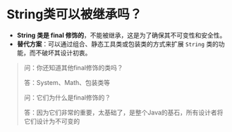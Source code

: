 # String类可以被继承吗？

-   **String 类是 final 修饰的**，不能被继承，这是为了确保其不可变性和安全性。
-   **替代方案**：可以通过组合、静态工具类或包装类的方式来扩展 `String` 类的功能，而不破坏其设计初衷。

>   问：你还知道其他final修饰的类吗？
>
>   答：System、Math、包装类等
>
>   问：它们为什么是final修饰的？
>
>   答：因为它们非常的重要，太基础了，是整个Java的基石，所有设计者将它们设计为不可变的